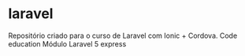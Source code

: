 # laravel
Repositório criado para o curso de Laravel com Ionic + Cordova. Code education Módulo Laravel 5 express
